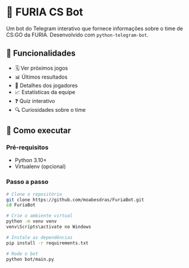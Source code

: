 # 🤖 FURIA CS Bot

Um bot do Telegram interativo que fornece informações sobre o time de CS:GO da FURIA. Desenvolvido com `python-telegram-bot`.

## 📌 Funcionalidades

- 🗓️ Ver próximos jogos
- 📊 Últimos resultados
- 👥 Detalhes dos jogadores
- 📈 Estatísticas da equipe
- ❓ Quiz interativo
- 🔍 Curiosidades sobre o time

## 🚀 Como executar

### Pré-requisitos

- Python 3.10+
- Virtualenv (opcional)

### Passo a passo

```bash
# Clone o repositório
git clone https://github.com/moabesdras/FuriaBot.git
cd FuriaBot

# Crie o ambiente virtual
python -m venv venv
venv\Scripts\activate no Windows

# Instale as dependências
pip install -r requirements.txt

# Rode o bot
python bot/main.py
